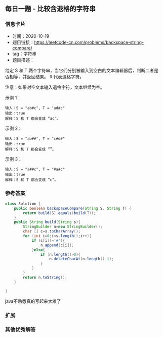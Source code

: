 ## 每日一题 - 比较含退格的字符串
### 信息卡片 

- 时间：2020-10-19
- 题目链接：https://leetcode-cn.com/problems/backspace-string-compare/
- tag：字符串
- 题目描述：

给定 S 和 T 两个字符串，当它们分别被输入到空白的文本编辑器后，判断二者是否相等，并返回结果。 # 代表退格字符。

注意：如果对空文本输入退格字符，文本继续为空。

 

示例 1：

    输入：S = "ab#c", T = "ad#c"
    输出：true
    解释：S 和 T 都会变成 “ac”。

示例 2：

    输入：S = "ab##", T = "c#d#"
    输出：true
    解释：S 和 T 都会变成 “”。

示例 3：

    输入：S = "a##c", T = "#a#c"
    输出：true
    解释：S 和 T 都会变成 “c”。



### 参考答案


```java
class Solution {
    public boolean backspaceCompare(String S, String T) {
        return build(S).equals(build(T));
    }
    public String build(String s){
        StringBuilder n=new StringBuilder();
        char [] c=s.toCharArray();
        for (int i=0;i<s.length();i++){
            if (c[i]!='#'){
                n.append(c[i]);
            }else{
                if (n.length()>0){
                    n.deleteCharAt(n.length()-1);
                }
            }
        }
        return n.toString();
    }

}

```
java不熟悉真的写起来太难了 
### 扩展

### 其他优秀解答 





